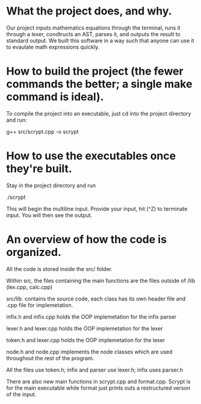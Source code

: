 # What the project does, and why.
Our project inputs mathematics equations through the terminal, runs it through a lexer, condtructs an AST, parses it, and outputs the result to standard output.
We built this software in a way such that anyone can use it to evaulate math expressions quickly. 

# How to build the project (the fewer commands the better; a single make command is ideal).
To compile the project into an executable, just cd into the project directory and run:

g++ src/scrypt.cpp -o scrypt


# How to use the executables once they're built.
Stay in the project directory and run

./scrypt

This will begin the multiline input.
Provide your input, hit (^Z) to terminate input.
You will then see the output.

# An overview of how the code is organized.
All the code is stored inside the src/ folder.

Within src, the files containing the main functions are the files outside of /lib (lex.cpp, calc.cpp)

src/lib. contains the source code, each class has its own header file and .cpp file for implemetation.

infix.h and infix.cpp holds the OOP implemetation for the infix parser

lexer.h and lexer.cpp holds the OOP implemetation for the lexer

token.h and lexer.cpp holds the OOP implemetation for the lexer

node.h and node.cpp implements the node classes which are used throughout the rest of the program.

All the files use token.h; infix and parser use lexer.h; infix uses parser.h

There are also new main functions in scrypt.cpp and format.cpp. Scrypt is for the main executable while format just prints outs a restructured verson of the input.